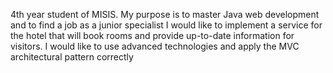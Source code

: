 4th year student of MISIS. My purpose is to master Java web development and to find a job as a junior specialist
I would like to implement a service for the hotel that will book rooms and provide up-to-date information for visitors. I would like to use advanced technologies and apply the MVC architectural pattern correctly
